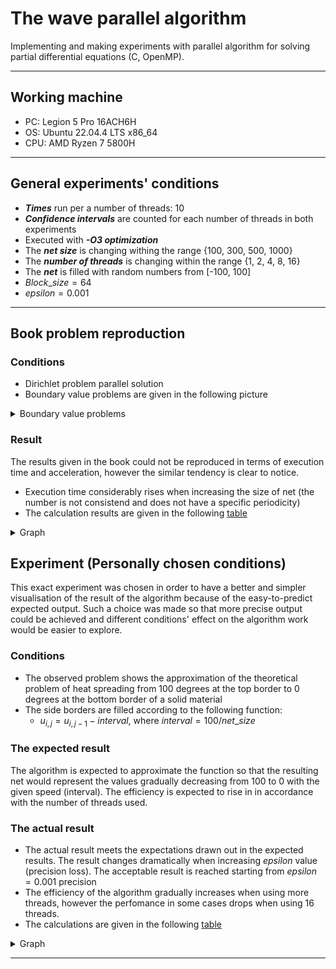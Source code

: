 # The wave parallel algorithm 

Implementing and making experiments with parallel algorithm for solving partial differential equations (C, OpenMP).

---

## Working machine

-  PC: Legion 5 Pro 16ACH6H
-  OS: Ubuntu 22.04.4 LTS x86_64
-  CPU: AMD Ryzen 7 5800H

---

## General experiments' conditions

- ___Times___ run per a number of threads: $10$ 
- ___Confidence intervals___ are counted for each number of threads in both experiments
- Executed with ___-O3 optimization___
- The ___net size___ is changing withing the range {100, 300, 500, 1000} 
- The ___number of threads___ is changing within the range {1, 2, 4, 8, 16}
- The ___net___ is filled with random numbers from [-100, 100]
- $Block\_size = 64$
- $epsilon = 0.001$

---

## Book problem reproduction

### Conditions

- Dirichlet problem parallel solution
- Boundary value problems are given in the following picture

<details>
<summary>Boundary value problems</summary>

<!-- TODO: add a picture -->

</details>

 

### Result


The results given in the book could not be reproduced in terms of execution time and acceleration, however the similar tendency is clear to notice.
- Execution time considerably rises when increasing the size of net (the number is not consistend and does not have a specific periodicity)
- The calculation results are given in the following [table](https://docs.google.com/spreadsheets/d/1B8UMsyFEmXLN1PIc9MqrMURixblv_F2LvgiZPTIZZMI/edit?usp=sharing)

<details>
<summary>Graph</summary>

<!-- TODO:add a picture -->

</details>

## Experiment (Personally chosen conditions) 

This exact experiment was chosen in order to have a better and simpler visualisation of the result of the algorithm because of the easy-to-predict expected output. Such a choice was made so that more precise output could be achieved and different conditions' effect on the algorithm work would be easier to explore.

### Conditions 

- The observed problem shows the approximation of the theoretical problem of heat spreading from 100 degrees at the top border to 0 degrees at the bottom border of a solid material 
- The side borders are filled according to the following function:
  - $u_{i,j} = u_{i,j-1} - interval$, where $interval = 100 / net\_size$

### The expected result
The algorithm is expected to approximate the function so that the resulting net would represent the values gradually decreasing from 100 to 0 with the given speed (interval). The efficiency is expected to rise in in accordance with the number of threads used.

### The actual result
- The actual result meets the expectations drawn out in the expected results. The result changes dramatically when increasing $epsilon$ value (precision loss). The acceptable result is reached starting from $epsilon = 0.001$ precision
- The efficiency of the algorithm gradually increases when using more threads, however the perfomance in some cases drops when using 16 threads.
- The calculations are given in the following [table](https://docs.google.com/spreadsheets/d/1B8UMsyFEmXLN1PIc9MqrMURixblv_F2LvgiZPTIZZMI/edit?usp=sharing)


<details>
<summary>Graph</summary>

![mine_condition](https://github.com/AlexShmak/math-it/assets/113236455/c9525619-32ea-45fb-a212-6f9910c428a3)

</details>

---

